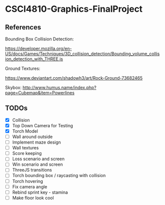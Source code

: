 # CSCI4810-Graphics-FinalProject

## References

Bounding Box Collision Detection:

https://developer.mozilla.org/en-US/docs/Games/Techniques/3D_collision_detection/Bounding_volume_collision_detection_with_THREE.js

Ground Textures:

https://www.deviantart.com/shadowh3/art/Rock-Ground-73682465

Skybox:
http://www.humus.name/index.php?page=Cubemap&item=Powerlines

## TODOs

- [x] Collision
- [x] Top Down Camera for Testing
- [x] Torch Model
- [ ] Wall around outside
- [ ] Implement maze design
- [ ] Wall textures
- [ ] Score keeping
- [ ] Loss scenario and screen
- [ ] Win scenario and screen
- [ ] ThreeJS transitions
- [ ] Torch bounding box / raycasting with collision
- [ ] Torch hovering
- [ ] Fix camera angle
- [ ] Rebind sprint key - stamina
- [ ] Make floor look cool
